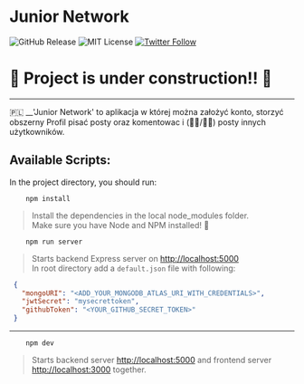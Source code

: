 # Junior Network ‍

![GitHub Release][gitHub-url]
![MIT License][mit-license-image]
[![Twitter Follow][twitterBadge-url]][twitter-url]

[gitHub-url]: https://badgen.net/github/release/Elldrigar/net_JUNIOR_work?icon=github
[mit-license-image]: https://badgen.net/badge/license/MIT/blue
[twitterBadge-url]: https://badgen.net/twitter/follow/Elldrigar?icon=twitter
[twitter-url]: https://twitter.com/Elldrigar

# 🚧 Project is under construction‼️ 🚧
***
🇵🇱 __'Junior Network' to aplikacja w której można założyć konto, storzyć obszerny Profil pisać posty oraz komentowac i (👍🏻/👎🏻) posty innych użytkowników.


## Available Scripts:
In the project directory, you should run:
```
    npm install
```
> Install the dependencies in the local node_modules folder.  
 Make sure you have Node and NPM installed! 🙊

```
    npm run server
```
> Starts backend Express server on [http://localhost:5000](http://localhost:5000) <br />
> In root directory add a ``default.json`` file with following:
```json
 {
   "mongoURI": "<ADD_YOUR_MONGODB_ATLAS_URI_WITH_CREDENTIALS>",
   "jwtSecret": "mysecrettoken",
   "githubToken": "<YOUR_GITHUB_SECRET_TOKEN>"
 }
```
***

```
    npm dev
```
> Starts backend server [http://localhost:5000](http://localhost:5000) and frontend server [http://localhost:3000](http://localhost:3000) 
together.

